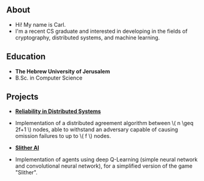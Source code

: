 ## About

* Hi! My name is Carl.
* I'm a recent CS graduate and interested in developing in the fields of cryptography, distributed systems, and machine learning.

## Education

* **The Hebrew University of Jerusalem** 
* B.Sc. in Computer Science

## Projects

* [**Reliability in Distributed Systems**](https://github.com/kqke/RIDS)
* Implementation of a distributed agreement algorithm between \\( n \geq 2f+1 \\) nodes, able to withstand an adversary capable of causing omission failures to up to \\( f \\) nodes.   
  
* [**Slither AI**](https://github.com/kqke/AI_slither)
* Implementation of agents using deep Q-Learning (simple neural network and convolutional neural network), for a simplified version of the game "Slither".
